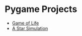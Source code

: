 # Pygame Projects
 - [Game of Life][gameoflife]
 - [A Star Simulation][astar]
 
 [gameoflife]: https://github.com/joshiprashanthd/pygame-projects/blob/master/game_of_life.py
 [astar]: https://github.com/joshiprashanthd/pygame-projects/blob/master/astar-algorithm/astar-algorithm.py
